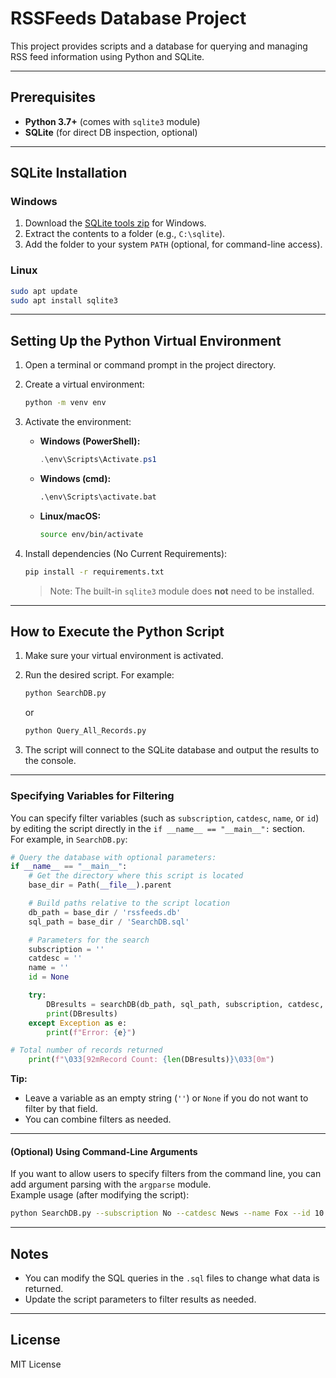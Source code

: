 # RSSFeeds Database Project

This project provides scripts and a database for querying and managing RSS feed information using Python and SQLite.

---

## Prerequisites

- **Python 3.7+** (comes with `sqlite3` module)
- **SQLite** (for direct DB inspection, optional)

---

## SQLite Installation

### Windows

1. Download the [SQLite tools zip](https://www.sqlite.org/download.html) for Windows.
2. Extract the contents to a folder (e.g., `C:\sqlite`).
3. Add the folder to your system `PATH` (optional, for command-line access).

### Linux

```bash
sudo apt update
sudo apt install sqlite3
```

---

## Setting Up the Python Virtual Environment

1. Open a terminal or command prompt in the project directory.
2. Create a virtual environment:

    ```bash
    python -m venv env
    ```

3. Activate the environment:

    - **Windows (PowerShell):**
      ```powershell
      .\env\Scripts\Activate.ps1
      ```
    - **Windows (cmd):**
      ```cmd
      .\env\Scripts\activate.bat
      ```
    - **Linux/macOS:**
      ```bash
      source env/bin/activate
      ```

4. Install dependencies (No Current Requirements):

    ```bash
    pip install -r requirements.txt
    ```

    > Note: The built-in `sqlite3` module does **not** need to be installed.

---

## How to Execute the Python Script

1. Make sure your virtual environment is activated.
2. Run the desired script. For example:

    ```bash
    python SearchDB.py
    ```

    or

    ```bash
    python Query_All_Records.py
    ```

3. The script will connect to the SQLite database and output the results to the console.

---

### Specifying Variables for Filtering

You can specify filter variables (such as `subscription`, `catdesc`, `name`, or `id`) by editing the script directly in the `if __name__ == "__main__":` section.  
For example, in `SearchDB.py`:

```python
# Query the database with optional parameters:
if __name__ == "__main__":
    # Get the directory where this script is located
    base_dir = Path(__file__).parent

    # Build paths relative to the script location
    db_path = base_dir / 'rssfeeds.db'
    sql_path = base_dir / 'SearchDB.sql'

    # Parameters for the search
    subscription = ''
    catdesc = ''
    name = ''
    id = None

    try:
        DBresults = searchDB(db_path, sql_path, subscription, catdesc, name, id)
        print(DBresults)
    except Exception as e:
        print(f"Error: {e}")

# Total number of records returned
    print(f"\033[92mRecord Count: {len(DBresults)}\033[0m")
```

**Tip:**  
- Leave a variable as an empty string (`''`) or `None` if you do not want to filter by that field.
- You can combine filters as needed.

---

#### (Optional) Using Command-Line Arguments

If you want to allow users to specify filters from the command line, you can add argument parsing with the `argparse` module.  
Example usage (after modifying the script):

```bash
python SearchDB.py --subscription No --catdesc News --name Fox --id 10
```

---

## Notes

- You can modify the SQL queries in the `.sql` files to change what data is returned.
- Update the script parameters to filter results as needed.

---

## License

MIT License